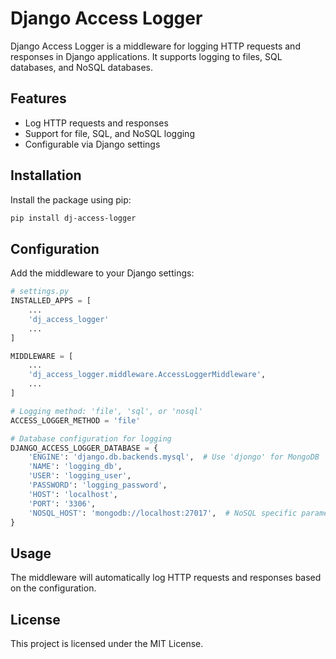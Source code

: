 
# Django Access Logger

Django Access Logger is a middleware for logging HTTP requests and responses in Django applications. It supports logging to files, SQL databases, and NoSQL databases.

## Features

- Log HTTP requests and responses
- Support for file, SQL, and NoSQL logging
- Configurable via Django settings

## Installation

Install the package using pip:

```sh
pip install dj-access-logger
```

## Configuration

Add the middleware to your Django settings:

```python
# settings.py
INSTALLED_APPS = [
    ...
    'dj_access_logger'
    ...
]

MIDDLEWARE = [
    ...
    'dj_access_logger.middleware.AccessLoggerMiddleware',
    ...
]

# Logging method: 'file', 'sql', or 'nosql'
ACCESS_LOGGER_METHOD = 'file'

# Database configuration for logging
DJANGO_ACCESS_LOGGER_DATABASE = {
    'ENGINE': 'django.db.backends.mysql',  # Use 'djongo' for MongoDB
    'NAME': 'logging_db',
    'USER': 'logging_user',
    'PASSWORD': 'logging_password',
    'HOST': 'localhost',
    'PORT': '3306',
    'NOSQL_HOST': 'mongodb://localhost:27017',  # NoSQL specific parameter
}
```

## Usage

The middleware will automatically log HTTP requests and responses based on the configuration.

## License

This project is licensed under the MIT License.
```
